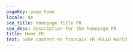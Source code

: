 ```yaml
---
pageKey: page_home
locale: de
seo_title: Homepage Title FR
seo_desc: description for the homepage FR
title: Home FR
text: Some content en francais FR HELLO World
---
```


